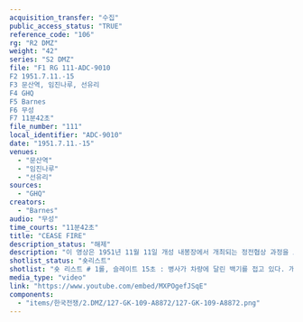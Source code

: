 ```yaml
---
acquisition_transfer: "수집"
public_access_status: "TRUE"
reference_code: "106"
rg: "R2 DMZ"
weight: "42"
series: "S2 DMZ"
file: "F1 RG 111-ADC-9010
F2 1951.7.11.-15
F3 문산역, 임진나루, 선유리
F4 GHQ
F5 Barnes
F6 무성
F7 11분42초"
file_number: "111"
local_identifier: "ADC-9010"
date: "1951.7.11.-15"
venues: 
  - "문산역"
  - "임진나루"
  - "선유리"
sources: 
  - "GHQ"
creators: 
  - "Barnes"
audio: "무성"
time_courts: "11분42초"
title: "CEASE FIRE"
description_status: "해제"
description: "이 영상은 1951년 11월 11일 개성 내봉장에서 개최되는 정전협상 과정을 보여주고 있는데 임진강 임진나루에 기러기 다리를 보여주고 있다. 개성에서 선유리로 가는 협상단들이 개성 거리와 기러기 다리, 선유리 유엔임시사령부 등 여러 장면을 담고 있다. "
shotlist_status: "숏리스트"
shotlist: "숏 리스트 # 1롤, 슬레이트 15초 : 병사가 차량에 달린 백기를 접고 있다. 개성이라는 표지판이 보인다. (44초) 임진강 가교를 건너는 지프차가 있다. 아이들과 건물, 초가집들이 보인다. # 2롤, 슬레이트, 1분14초 : 개성의 내봉장 앞에 기자들이 있다. 인민군 병사가 카메라로 미군 촬영병 을 촬영하고 있다. 내봉장 전경이 보인다. 종군 기자들이 내봉장 주변에 앉아 있다. # 3롤, 슬레이트 2분18초 : 개성 주변이 보인다. 헬기장과 통신선 설치 뒤 무전이 시작되고 있다. 개 성의 초가집들이 보인다. (3분13초) 인민군 장교와 한국군 촬영병이 함께 앉아 있다. # 4롤, 슬레이트 3분20초 : 내봉장에서 북한인민군 대표 이상조, 중국인민군 대표 일행들이 나오고, 조이 등 유엔군 대표들이 내봉장을 나온다. 개성 시내 교통정리하는 인민군과 사람들, (4분10초) 임진 강 가교와 임진진터 앞에 초가집과 성벽들이 보인다. # 3롤 슬레이트 5분27초 : 1951년 7월 11일 GHQ. 문산역 표지판에 금촌 10.9km, 장단 11.8km라고 표시되어 있다. 문산역에서 기차가 출발하기 직전이다. 문산역 주변 전경과 역사가 보인다. 미군 문산 역보급창이 보인다. 종군기자들의 차량들이 서 있다. # 4롤, 슬레이트 6분29초 : 선유리 유엔군임시사령부에 헬기가 착륙하고 있다. 정전회담 대표들이 내 리고 있다. 기자들이 대표단들 주변에 모여 있다. # 1롤, 슬레이트 7분20초 : 1951년 7월 14일 차량들이 도로를 따라 달리고 있다. 선유리 유엔군임시사령부 전경과 주변 초가가 보인다. # 2롤, 슬레이트 8분24초 : 선유리 유엔군임시사령부 전경과 미군들이 보인다. 기자단과 GHQ 소속 촬 영병이 트럭에 탑승하고 있다. # 3롤, 슬레이트 10분30초 : 철조망 주변으로 탱크가 달리고 있다. 개성이라는 표지판이 보인다. 선유 리 유엔군임시사령부 전경이 보인다. "
media_type: "video"
link: "https://www.youtube.com/embed/MXPOgefJSqE"
components: 
  - "items/한국전쟁/2.DMZ/127-GK-109-A8872/127-GK-109-A8872.png"
---
```


